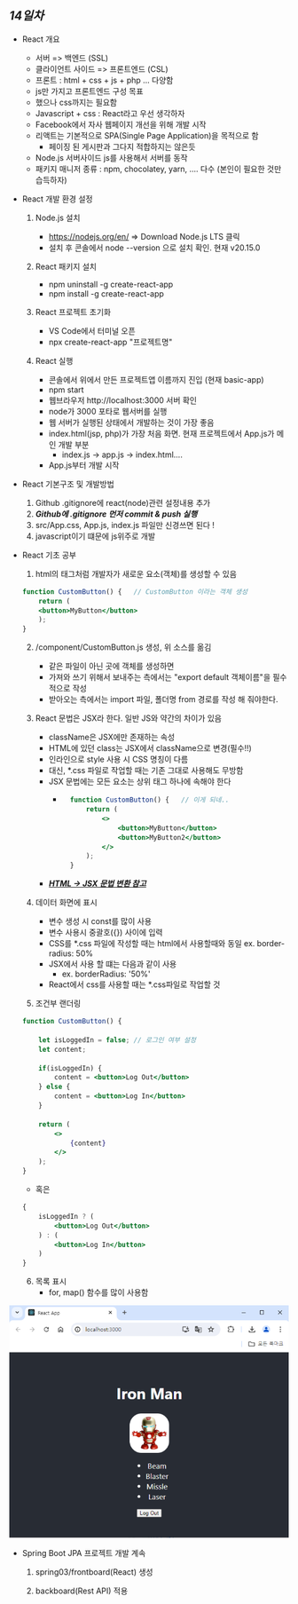 ## ***14일차***

- React 개요
    - 서버 => 백엔드 (SSL)
    - 클라이언트 사이드 => 프론트엔드 (CSL)
    - 프론트 : html + css + js + php ... 다양함
    - js만 가지고 프론트엔드 구성 목표
    - 했으나 css까지는 필요함
    - Javascript + css : React라고 우선 생각하자
    - Facebook에서 자사 웹페이지 개선을 위해 개발 시작
    - 리액트는 기본적으로 SPA(Single Page Application)을 목적으로 함
        - 페이징 된 게시판과 그다지 적합하지는 않은듯
    - Node.js 서버사이드 js를 사용해서 서버를 동작
    - 패키지 매니저 종류 : npm, chocolatey, yarn, .... 다수 (본인이 필요한 것만 습득하자)


- React 개발 환경 설정
    1. Node.js 설치
        - https://nodejs.org/en/ => Download Node.js LTS 클릭
        - 설치 후 콘솔에서 node --version 으로 설치 확인. 현재 v20.15.0
    2. React 패키지 설치
        - npm uninstall -g create-react-app
        - npm install -g create-react-app

    3. React 프로젝트 초기화
        - VS Code에서 터미널 오픈
        - npx create-react-app "프로젝트명"

    4. React 실행
        - 콘솔에서 위에서 만든 프로젝트앱 이름까지 진입 (현재 basic-app)
        - npm start
        - 웹브라우저 http://localhost:3000 서버 확인
        - node가 3000 포타로 웹서버를 실행
        - 웹 서버가 실행된 상태에서 개발하는 것이 가장 좋음
        - index.html(jsp, php)가 가장 처음 화면. 현재 프로젝트에서 App.js가 메인 개발 부분
            - index.js -> app.js -> index.html....
        - App.js부터 개발 시작


- React 기본구조 및 개발방법
    1. Github .gitignore에 react(node)관련 설정내용 추가
    2. ***Github에 .gitignore 먼저 commit & push 실행***
    3. src/App.css, App.js, index.js 파일만 신경쓰면 된다 !
    4. javascript이기 떄문에 js위주로 개발

- React 기초 공부
    1. html의 태그처럼 개발자가 새로운 요소(객체)를 생성할 수 있음
    ```jsx
    function CustomButton() {   // CustomButton 이라는 객체 생성
        return (
        <button>MyButton</button>
        );
    }
    ```

    2. /component/CustomButton.js 생성, 위 소스를 옮김
        - 같은 파일이 아닌 곳에 객체를 생성하면
        - 가져와 쓰기 위해서 보내주는 측에서는 "export default 객체이름"을 필수적으로 작성
        - 받아오는 측에서는 import 파일, 폴더명 from 경로를 작성 해 줘야한다.
    
    3. React 문법은 JSX라 한다. 일반 JS와 약간의 차이가 있음
        - className은 JSX에만 존재하는 속성
        - HTML에 있던 class는 JSX에서 className으로 변경(필수!!)
        - 인라인으로 style 사용 시 CSS 명칭이 다름
        - 대신, *.css 파일로 작업할 때는 기존 그대로 사용해도 무방함
        - JSX 문법에는 모든 요소는 상위 태그 하나에 속해야 한다
            - ```jsx
                function CustomButton() {   // 이게 되네..
                    return (
                        <>
                            <button>MyButton</button>
                            <button>MyButton2</button>
                        </>
                    );
                }
              ```
        - ***[HTML -> JSX 문법 변환 참고](https://transform.tools/html-to-jsx)***
    
    4. 데이터 화면에 표시
        - 변수 생성 시 const를 많이 사용
        - 변수 사용시 중괄호({}) 사이에 입력
        - CSS를 *.css 파일에 작성할 때는 html에서 사용할때와 동일
            ex. border-radius: 50%
        - JSX에서 사용 할 떄는 다음과 같이 사용
            - ex. borderRadius: '50%'
        - React에서 css를 사용할 때는 *.css파일로 작업할 것

        
    5. 조건부 랜더링
    ```jsx
    function CustomButton() {

        let isLoggedIn = false; // 로그인 여부 설정
        let content;

        if(isLoggedIn) {
            content = <button>Log Out</button>
        } else {
            content = <button>Log In</button>
        }

        return (
            <>
                {content}
            </>
        );
    }
    ```
    - 혹은
    ```jsx
    {
        isLoggedIn ? (
            <button>Log Out</button>
        ) : (
            <button>Log In</button>
        )
    }
    ```

    6. 목록 표시
        - for, map() 함수를 많이 사용함



<img src="https://raw.githubusercontent.com/Koeyh/study-springboot-2024/main/images/react001.png" width="700">


- Spring Boot JPA 프로젝트 개발 계속

    1. spring03/frontboard(React) 생성



    2. backboard(Rest API) 적용








            
